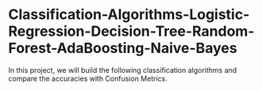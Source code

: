 # Classification-Algorithms-Logistic-Regression-Decision-Tree-Random-Forest-AdaBoosting-Naive-Bayes
In this project, we will build the following classification algorithms and compare the accuracies with Confusion Metrics.

